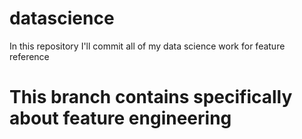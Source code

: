 # datascience
In this repository I'll commit all of my data science work for feature reference
# This branch contains specifically about feature engineering
